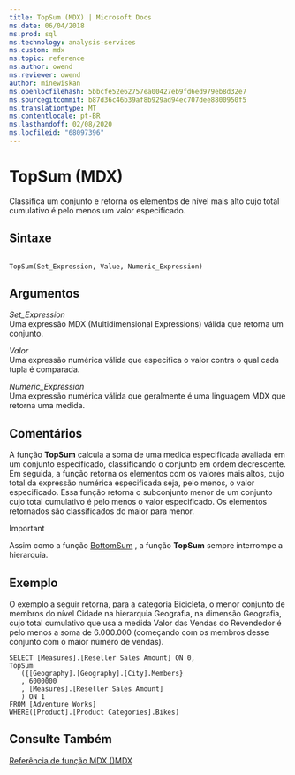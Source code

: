 ```yaml
---
title: TopSum (MDX) | Microsoft Docs
ms.date: 06/04/2018
ms.prod: sql
ms.technology: analysis-services
ms.custom: mdx
ms.topic: reference
ms.author: owend
ms.reviewer: owend
author: minewiskan
ms.openlocfilehash: 5bbcfe52e62757ea00427eb9fd6ed979eb8d32e7
ms.sourcegitcommit: b87d36c46b39af8b929ad94ec707dee8800950f5
ms.translationtype: MT
ms.contentlocale: pt-BR
ms.lasthandoff: 02/08/2020
ms.locfileid: "68097396"
---
```

# <a name="topsum-mdx"></a>TopSum (MDX)


  Classifica um conjunto e retorna os elementos de nível mais alto cujo total cumulativo é pelo menos um valor especificado.  
  
## <a name="syntax"></a>Sintaxe  
  
```  
  
TopSum(Set_Expression, Value, Numeric_Expression)   
```  
  
## <a name="arguments"></a>Argumentos  
 *Set_Expression*  
 Uma expressão MDX (Multidimensional Expressions) válida que retorna um conjunto.  
  
 *Valor*  
 Uma expressão numérica válida que especifica o valor contra o qual cada tupla é comparada.  
  
 *Numeric_Expression*  
 Uma expressão numérica válida que geralmente é uma linguagem MDX que retorna uma medida.  
  
## <a name="remarks"></a>Comentários  
 A função **TopSum** calcula a soma de uma medida especificada avaliada em um conjunto especificado, classificando o conjunto em ordem decrescente. Em seguida, a função retorna os elementos com os valores mais altos, cujo total da expressão numérica especificada seja, pelo menos, o valor especificado. Essa função retorna o subconjunto menor de um conjunto cujo total cumulativo é pelo menos o valor especificado. Os elementos retornados são classificados do maior para menor.  
  
> [!IMPORTANT]  
>  Assim como a função [BottomSum](../mdx/bottomsum-mdx.md) , a função **TopSum** sempre interrompe a hierarquia.  
  
## <a name="example"></a>Exemplo  
 O exemplo a seguir retorna, para a categoria Bicicleta, o menor conjunto de membros do nível Cidade na hierarquia Geografia, na dimensão Geografia, cujo total cumulativo que usa a medida Valor das Vendas do Revendedor é pelo menos a soma de 6.000.000 (começando com os membros desse conjunto com o maior número de vendas).  
  
```  
SELECT [Measures].[Reseller Sales Amount] ON 0,  
TopSum  
   ({[Geography].[Geography].[City].Members}  
   , 6000000  
   , [Measures].[Reseller Sales Amount]  
   ) ON 1  
FROM [Adventure Works]  
WHERE([Product].[Product Categories].Bikes)  
```  
  
## <a name="see-also"></a>Consulte Também  
 [Referência de função MDX &#40;&#41;MDX](../mdx/mdx-function-reference-mdx.md)  
  
  
